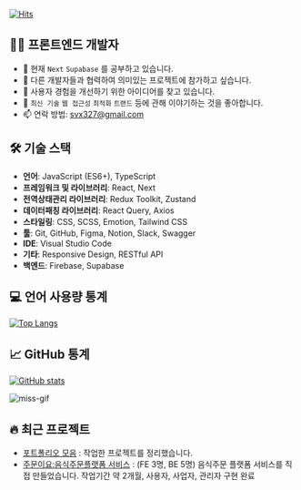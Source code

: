 [![Hits](https://hits.seeyoufarm.com/api/count/incr/badge.svg?url=https%3A%2F%2Fgithub.com%2Fmiss-gif&count_bg=%2379C83D&title_bg=%23555555&icon=&icon_color=%23E7E7E7&title=hits&edge_flat=false)](https://hits.seeyoufarm.com)

## 👨‍💻 프론트엔드 개발자

- 🌱 현재 `Next` `Supabase` 를 공부하고 있습니다.
- 👯 다른 개발자들과 협력하여 의미있는 프로젝트에 참가하고 싶습니다.
- 🤔 사용자 경험을 개선하기 위한 아이디어를 찾고 있습니다.
- 💬 `최신 기술` `웹 접근성` `최적화` `트랜드` 등에 관해 이야기하는 것을 좋아합니다.
- 📫 연락 방법: svx327@gmail.com

## 🛠 기술 스택

- **언어**: JavaScript (ES6+), TypeScript
- **프레임워크 및 라이브러리**: React, Next
- **전역상태관리 라이브러리**: Redux Toolkit, Zustand
- **데이터패칭 라이브러리**: React Query, Axios
- **스타일링**: CSS, SCSS, Emotion, Tailwind CSS
- **툴**: Git, GitHub, Figma, Notion, Slack, Swagger
- **IDE**: Visual Studio Code
- **기타**: Responsive Design, RESTful API
- **백엔드**: Firebase, Supabase

## 💻 언어 사용량 통계

[![Top Langs](https://github-readme-stats.vercel.app/api/top-langs/?username=miss-gif&layout=compact&locale=kr&hide=less,html,php,css&langs_count=8&bg_color=ffffff00&hide_border=true&title_color=000000&hide_title=true&card_width=467)](https://github.com/anuraghazra/github-readme-stats)

## 📈 GitHub 통계

[![GitHub stats](https://github-readme-stats.vercel.app/api?username=miss-gif&show_icons=true&locale=kr&bg_color=ffffff00&hide_border=true&title_color=000000&hide_title=true)](https://github.com/anuraghazra/github-readme-stats)

<p><img align="center" src="https://github-readme-streak-stats.herokuapp.com/?user=miss-gif&" alt="miss-gif" /></p>

## 🔥 최근 프로젝트

- [포트폴리오 모음](https://portfolio-final-neon-psi.vercel.app/) : 작업한 프로젝트를 정리했습니다.
- [주문이요:음식주문플랫폼 서비스](https://github.com/miss-gif/jumunyo) : (FE 3명, BE 5명) 음식주문 플랫폼 서비스를 직접 만들었습니다. 작업기간 약 2개월, 사용자, 사업자, 관리자 구현 완료
